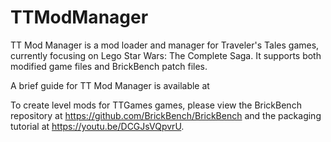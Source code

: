 # TTModManager

TT Mod Manager is a mod loader and manager for Traveler's Tales games, currently focusing on Lego Star Wars: The Complete Saga. It supports both modified game files and
BrickBench patch files.

A brief guide for TT Mod Manager is available at 

To create level mods for TTGames games, please view the BrickBench repository at https://github.com/BrickBench/BrickBench and the packaging tutorial at https://youtu.be/DCGJsVQpvrU.

